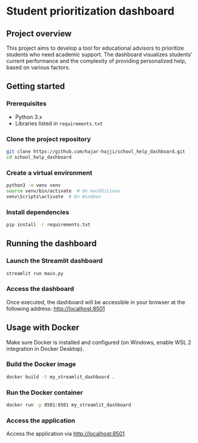 # Student prioritization dashboard
## Project overview
This project aims to develop a tool for educational advisors to prioritize students who need academic support. The dashboard visualizes students' current performance and the complexity of providing personalized help, based on various factors.

## Getting started
### Prerequisites

- Python 3.x
- Libraries listed in `requirements.txt`

### Clone the project repository

```bash
git clone https://github.com/hajar-hajji/school_help_dashboard.git
cd school_help_dashboard
```

### Create a virtual environment

```bash
python3 -m venv venv
source venv/bin/activate  # On macOS/Linux
venv\Scripts\activate  # On Windows
```

### Install dependencies

```bash
pip install -r requirements.txt
```

## Running the dashboard

### Launch the Streamlit dashboard

```bash
streamlit run main.py
```

### Access the dashboard

Once executed, the dashboard will be accessible in your browser at the following address: [http://localhost:8501](http://localhost:8501)

## Usage with Docker

Make sure Docker is installed and configured (on Windows, enable WSL 2 integration in Docker Desktop).

### Build the Docker image

```bash
docker build -t my_streamlit_dashboard .
```

### Run the Docker container

```bash
docker run -p 8501:8501 my_streamlit_dashboard
```

### Access the application 
Access the application via [http://localhost:8501](http://localhost:8501)
